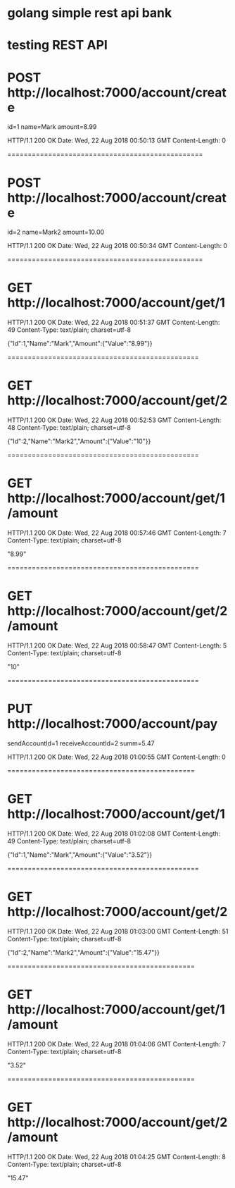 # golang simple rest api bank



# testing REST API

# POST http://localhost:7000/account/create
id=1
name=Mark
amount=8.99

HTTP/1.1 200 OK
Date: Wed, 22 Aug 2018 00:50:13 GMT
Content-Length: 0

<Response body is empty>

================================================

# POST http://localhost:7000/account/create
id=2
name=Mark2
amount=10.00

HTTP/1.1 200 OK
Date: Wed, 22 Aug 2018 00:50:34 GMT
Content-Length: 0

<Response body is empty>

================================================

# GET http://localhost:7000/account/get/1

HTTP/1.1 200 OK
Date: Wed, 22 Aug 2018 00:51:37 GMT
Content-Length: 49
Content-Type: text/plain; charset=utf-8

{"Id":1,"Name":"Mark","Amount":{"Value":"8.99"}}

===============================================

# GET http://localhost:7000/account/get/2

HTTP/1.1 200 OK
Date: Wed, 22 Aug 2018 00:52:53 GMT
Content-Length: 48
Content-Type: text/plain; charset=utf-8

{"Id":2,"Name":"Mark2","Amount":{"Value":"10"}}

===============================================

# GET http://localhost:7000/account/get/1/amount

HTTP/1.1 200 OK
Date: Wed, 22 Aug 2018 00:57:46 GMT
Content-Length: 7
Content-Type: text/plain; charset=utf-8

"8.99"

===============================================

# GET http://localhost:7000/account/get/2/amount

HTTP/1.1 200 OK
Date: Wed, 22 Aug 2018 00:58:47 GMT
Content-Length: 5
Content-Type: text/plain; charset=utf-8

"10"

===============================================

# PUT http://localhost:7000/account/pay
sendAccountId=1
receiveAccountId=2
summ=5.47

HTTP/1.1 200 OK
Date: Wed, 22 Aug 2018 01:00:55 GMT
Content-Length: 0

<Response body is empty>

==============================================

# GET http://localhost:7000/account/get/1

HTTP/1.1 200 OK
Date: Wed, 22 Aug 2018 01:02:08 GMT
Content-Length: 49
Content-Type: text/plain; charset=utf-8

{"Id":1,"Name":"Mark","Amount":{"Value":"3.52"}}

===============================================

# GET http://localhost:7000/account/get/2

HTTP/1.1 200 OK
Date: Wed, 22 Aug 2018 01:03:00 GMT
Content-Length: 51
Content-Type: text/plain; charset=utf-8

{"Id":2,"Name":"Mark2","Amount":{"Value":"15.47"}}

==============================================

# GET http://localhost:7000/account/get/1/amount

HTTP/1.1 200 OK
Date: Wed, 22 Aug 2018 01:04:06 GMT
Content-Length: 7
Content-Type: text/plain; charset=utf-8

"3.52"

==============================================

# GET http://localhost:7000/account/get/2/amount

HTTP/1.1 200 OK
Date: Wed, 22 Aug 2018 01:04:25 GMT
Content-Length: 8
Content-Type: text/plain; charset=utf-8

"15.47"
